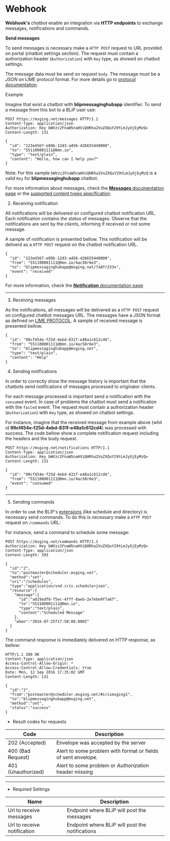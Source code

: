 # Webhook

**Webhook's** *chatbot* enable an integration via **HTTP endpoints** to exchange messages, notifications and commands.

**Send messages**

To send messages is necessary make a `HTTP POST` request to URL provided on portal (chatbot settings section). The request must contain a authorization header (`Authorization`) with `Key` type, as showed on chatbot settings.

The message data must be send on request `body`. The message must be a *JSON* on LIME protocol format. For more details go to [protocol documentation](http://limeprotocol.org/#message).

Example

Imagine that exist a chatbot with **blipmessaginghubapp** identifier. To send a message from this bot to a BLiP user use:

```
POST https://msging.net/messages HTTP/1.1
Content-Type: application/json
Authorization: Key bWVzc2FnaW5naHViQHRha2VuZXQuY29tLmJyOjEyMzQ=
Content-Length: 131

{
  "id": "123e4567-e89b-12d3-a456-426655440000",
  "to": "551100001111@0mn.io",
  "type": "text/plain",
  "content": "Hello, how can I help you?"
}
```

Note: For this sample `bWVzc2FnaW5naHViQHRha2VuZXQuY29tLmJyOjEyMzQ` is a valid `Key` for **blipmessaginghubapp** chatbot.

For more information about messages, check the [**Messages** documentation page](.#/docs/concepts/messages) or the [supported content types specification](.#/docs/content-types).

2. Receiving notification

All notifications will be delivered on configured chatbot notification URL. Each notification contains the _status_ of messages. Observe that the notifications are sent by the *clients*, informing if received or not some message.

A sample of notification is presented bellow. This notification will be deliverd as a `HTTP POST` request on the chatbot notification URL.

```
{
  "id": "123e4567-e89b-12d3-a456-426655440000",
  "from": "551100001111@0mn.io/4ac58r6e3",
  "to": "blipmessaginghubapp@msging.net/7a8fr233x",
  "event": "received"
}
```

For more information, check the [**Notification** documentation page](.#/docs/concepts/notifications)

---

3. Receiving messages

As the notifications, all messages will be delivered as a `HTTP POST` request on configured chatbot messages URL. The messages have a JSON format as defined on [LIME PROTOCOL](http://limeprotocol.org/#message). A sample of received message is presented bellow.

```
{
  "id": "99cf454e-f25d-4ebd-831f-e48a1c612cd4",
  "from": "551100001111@0mn.io/4ac58r6e3",
  "to": "blipmessaginghubapp@msging.net",
  "type": "text/plain",
  "content": "Help"
}
```

4. Sending notifications

In order to correctly show the message history is important that the chatbots send notifications of messages processed to originator clients.

For each message processed is important send a notification with the `consumed` event. In case of problems the chatbot must send a notification with the `failed` event. The request must contain a authorization header (`Authorization`) with `Key` type, as showed on chatbot settings.

For instance, imagine that the received message from example above (whit id **99cf454e-f25d-4ebd-831f-e48a1c612cd4**) was processed with success. The code bellow show a complete notification request including the headers and the body request.
```
POST https://msging.net/notifications HTTP/1.1
Content-Type: application/json
Authorization: Key bWVzc2FnaW5naHViQHRha2VuZXQuY29tLmJyOjEyMzQ=
Content-Length: 131

{
  "id": "99cf454e-f25d-4ebd-831f-e48a1c612cd4",
  "from": "551100001111@0mn.io/4ac58r6e3",
  "event": "consumed"
}
```

---

5. Sending commands

In order to use the BLiP's [extensions]() (like schedule and directory) is necessary send commands. To do this is necessary make a `HTTP POST` request on `/commands` URL:

For instance, send a command to schedule some message:

```
POST https://msging.net/commands HTTP/1.1
Authorization: Key bWVzc2FnaW5naHViQHRha2VuZXQuY29tLmJyOjEyMzQ=
Content-Type: application/json
Content-Length: 393

{  
  "id":"2",
  "to":"postmaster@scheduler.msging.net",
  "method":"set",
  "uri":"/schedules",
  "type":"application/vnd.iris.schedule+json",
  "resource":{  
    "message":{  
      "id":"ad19adf8-f5ec-4fff-8aeb-2e7ebe9f7a67",
      "to":"553100001111@0mn.io",
      "type":"text/plain",
      "content":"Scheduled Message"
    },
    "when":"2016-07-25T17:50:00.000Z"
  }
}
```

The command response is immediately delivered on HTTP response, as bellow:

```
HTTP/1.1 200 OK
Content-Type: application/json
Access-Control-Allow-Origin: *
Access-Control-Allow-Credentials: true
Date: Mon, 12 Sep 2016 17:35:02 GMT
Content-Length: 131

{  
  "id":"2",
  "from":"postmaster@scheduler.msging.net/#irismsging1",
  "to":"blipmessaginghubapp@msging.net",
  "method":"set",
  "status":"success"
}

```

* Result codes for requests

| Code                | Description                                                                               |
|---------------------|-----------------------------------------------------------------------------------------  |
| 202 (Accepted)      | Envelope was accepted by the server                                                       |
| 400 (Bad Request)   | Alert to some problem with format or fields of sent envelope.                             |
| 401 (Unauthorized)  | Alert to some problem or *Authorization* header missing                                   |

---

* Required Settings

| Name                          | Description                                                                   |
|-------------------------------|-------------------------------------------------------------------------------|
| Url to receive messages       | Endpoint where BLiP will post the messages                                    |
| Url to receive notification   | Endpoint where BLiP will post the notifications                               |
